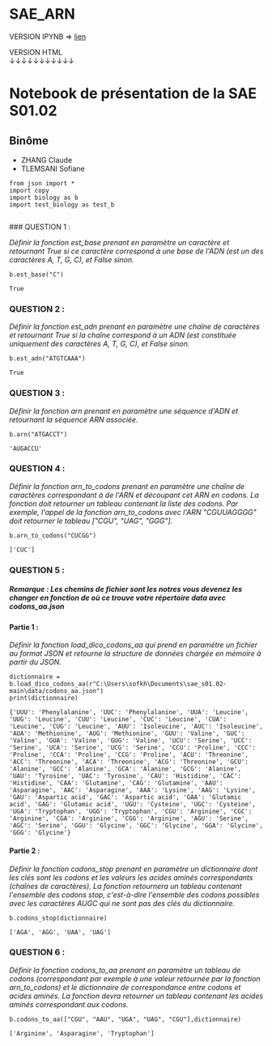 # SAE_ARN

VERSION IPYNB => <a href="https://github.com/m0tyr/SAE_ARN/blob/main/using_biology.ipynb">lien</a> </br>












VERSION HTML </br>
↓↓↓↓↓↓↓↓↓↓↓

<!DOCTYPE html>
<html xmlns="http://www.w3.org/1999/xhtml" lang="" xml:lang="">
<head>
  <meta charset="utf-8" />
  <meta name="generator" content="pandoc" />
  <meta name="viewport" content="width=device-width, initial-scale=1.0, user-scalable=yes" />
 
  <!--[if lt IE 9]>
    <script src="//cdnjs.cloudflare.com/ajax/libs/html5shiv/3.7.3/html5shiv-printshiv.min.js"></script>
  <![endif]-->
</head>
<body>
<div id="a023b3ed" class="cell markdown">
<h1 id="notebook-de-présentation-de-la-sae-s0102">Notebook de
présentation de la SAE S01.02</h1>
</div>
<div id="47840237" class="cell markdown">
<h2 id="binôme">Binôme</h2>
<ul>
<li>ZHANG Claude</li>
<li>TLEMSANI Sofiane</li>
</ul>
</div>
<div id="e2dbe7e8" class="cell code" data-execution_count="25">
<div class="sourceCode" id="cb1"><pre
class="sourceCode python"><code class="sourceCode python"><span id="cb1-1"><a href="#cb1-1" aria-hidden="true" tabindex="-1"></a><span class="im">from</span> json <span class="im">import</span> <span class="op">*</span></span>
<span id="cb1-2"><a href="#cb1-2" aria-hidden="true" tabindex="-1"></a><span class="im">import</span> copy</span>
<span id="cb1-3"><a href="#cb1-3" aria-hidden="true" tabindex="-1"></a><span class="im">import</span> biology <span class="im">as</span> b</span>
<span id="cb1-4"><a href="#cb1-4" aria-hidden="true" tabindex="-1"></a><span class="im">import</span> test_biology <span class="im">as</span> test_b</span>
<span id="cb1-5"><a href="#cb1-5" aria-hidden="true" tabindex="-1"></a> </span></code></pre></div>
</div>
<div id="f771db82" class="cell markdown">
<p>### QUESTION 1 :</p>
<p><em>Définir la fonction est_base prenant en paramètre un caractère et
retournant True si ce caractère correspond à une base de l'ADN (est un
des caractères A, T, G, C), et False sinon.</em></p>
</div>
<div id="91e225f6" class="cell code" data-execution_count="26">
<div class="sourceCode" id="cb2"><pre
class="sourceCode python"><code class="sourceCode python"><span id="cb2-1"><a href="#cb2-1" aria-hidden="true" tabindex="-1"></a>b.est_base(<span class="st">&quot;C&quot;</span>)</span></code></pre></div>
<div class="output execute_result" data-execution_count="26">
<pre><code>True</code></pre>
</div>
</div>
<div id="c73939d5" class="cell markdown">
<h3 id="question-2-">QUESTION 2 :</h3>
<p><em>Définir la fonction est_adn prenant en paramètre une chaîne de
caractères et retournant True si la chaîne correspond à un ADN (est
constituée uniquement des caractères A, T, G, C), et False
sinon.</em></p>
</div>
<div id="1ea6f9a8" class="cell code" data-execution_count="27">
<div class="sourceCode" id="cb4"><pre
class="sourceCode python"><code class="sourceCode python"><span id="cb4-1"><a href="#cb4-1" aria-hidden="true" tabindex="-1"></a>b.est_adn(<span class="st">&quot;ATGTCAAA&quot;</span>)</span></code></pre></div>
<div class="output execute_result" data-execution_count="27">
<pre><code>True</code></pre>
</div>
</div>
<div id="3620ed5d" class="cell markdown">
<h3 id="question-3-">QUESTION 3 :</h3>
<p><em>Définir la fonction arn prenant en paramètre une séquence d'ADN
et retournant la séquence ARN associée.</em></p>
</div>
<div id="085ce733" class="cell code" data-execution_count="28">
<div class="sourceCode" id="cb6"><pre
class="sourceCode python"><code class="sourceCode python"><span id="cb6-1"><a href="#cb6-1" aria-hidden="true" tabindex="-1"></a>b.arn(<span class="st">&quot;ATGACCT&quot;</span>)</span></code></pre></div>
<div class="output execute_result" data-execution_count="28">
<pre><code>&#39;AUGACCU&#39;</code></pre>
</div>
</div>
<div id="425ee1d4" class="cell markdown">
<h3 id="question-4-">QUESTION 4 :</h3>
<p><em>Définir la fonction arn_to_codons prenant en paramètre une chaîne
de caractères correspondant à de l'ARN et découpant cet ARN en codons.
La fonction doit retourner un tableau contenant la liste des codons. Par
exemple, l'appel de la fonction arn_to_codons avec l'ARN "CGUUAGGGG"
doit retourner le tableau ["CGU", "UAG", "GGG"].</em></p>
</div>
<div id="10758ac8" class="cell code" data-execution_count="29">
<div class="sourceCode" id="cb8"><pre
class="sourceCode python"><code class="sourceCode python"><span id="cb8-1"><a href="#cb8-1" aria-hidden="true" tabindex="-1"></a>b.arn_to_codons(<span class="st">&quot;CUCGG&quot;</span>)</span></code></pre></div>
<div class="output execute_result" data-execution_count="29">
<pre><code>[&#39;CUC&#39;]</code></pre>
</div>
</div>
<div id="0b7a3991" class="cell markdown">
<h3 id="question-5-">QUESTION 5 :</h3>
<h5
id="remarque--les-chemins-de-fichier-sont-les-notres-vous-devenez-les-changer-en-fonction-de-où-ce-trouve-votre-répertoire-data-avec-codons_aajson">Remarque
: Les chemins de fichier sont les notres vous devenez les changer en
fonction de où ce trouve votre répertoire data avec codons_aa.json</h5>
<h4 id="partie-1-">Partie 1 :</h4>
<p><em>Définir la fonction load_dico_codons_aa qui prend en paramètre un
fichier au format JSON et retourne la structure de données chargée en
mémoire à partir du JSON.</em></p>
</div>
<div id="550c43e0" class="cell code" data-execution_count="30">
<div class="sourceCode" id="cb10"><pre
class="sourceCode python"><code class="sourceCode python"><span id="cb10-1"><a href="#cb10-1" aria-hidden="true" tabindex="-1"></a>dictionnaire <span class="op">=</span> b.load_dico_codons_aa(<span class="vs">r&quot;C:\Users\sofkh\Documents\sae_s01.02-main\data/codons_aa.json&quot;</span>)</span>
<span id="cb10-2"><a href="#cb10-2" aria-hidden="true" tabindex="-1"></a><span class="bu">print</span>(dictionnaire)</span></code></pre></div>
<div class="output stream stdout">
<pre><code>{&#39;UUU&#39;: &#39;Phenylalanine&#39;, &#39;UUC&#39;: &#39;Phenylalanine&#39;, &#39;UUA&#39;: &#39;Leucine&#39;, &#39;UUG&#39;: &#39;Leucine&#39;, &#39;CUU&#39;: &#39;Leucine&#39;, &#39;CUC&#39;: &#39;Leucine&#39;, &#39;CUA&#39;: &#39;Leucine&#39;, &#39;CUG&#39;: &#39;Leucine&#39;, &#39;AUU&#39;: &#39;Isoleucine&#39;, &#39;AUC&#39;: &#39;Isoleucine&#39;, &#39;AUA&#39;: &#39;Methionine&#39;, &#39;AUG&#39;: &#39;Methionine&#39;, &#39;GUU&#39;: &#39;Valine&#39;, &#39;GUC&#39;: &#39;Valine&#39;, &#39;GUA&#39;: &#39;Valine&#39;, &#39;GUG&#39;: &#39;Valine&#39;, &#39;UCU&#39;: &#39;Serine&#39;, &#39;UCC&#39;: &#39;Serine&#39;, &#39;UCA&#39;: &#39;Serine&#39;, &#39;UCG&#39;: &#39;Serine&#39;, &#39;CCU&#39;: &#39;Proline&#39;, &#39;CCC&#39;: &#39;Proline&#39;, &#39;CCA&#39;: &#39;Proline&#39;, &#39;CCG&#39;: &#39;Proline&#39;, &#39;ACU&#39;: &#39;Threonine&#39;, &#39;ACC&#39;: &#39;Threonine&#39;, &#39;ACA&#39;: &#39;Threonine&#39;, &#39;ACG&#39;: &#39;Threonine&#39;, &#39;GCU&#39;: &#39;Alanine&#39;, &#39;GCC&#39;: &#39;Alanine&#39;, &#39;GCA&#39;: &#39;Alanine&#39;, &#39;GCG&#39;: &#39;Alanine&#39;, &#39;UAU&#39;: &#39;Tyrosine&#39;, &#39;UAC&#39;: &#39;Tyrosine&#39;, &#39;CAU&#39;: &#39;Histidine&#39;, &#39;CAC&#39;: &#39;Histidine&#39;, &#39;CAA&#39;: &#39;Glutamine&#39;, &#39;CAG&#39;: &#39;Glutamine&#39;, &#39;AAU&#39;: &#39;Asparagine&#39;, &#39;AAC&#39;: &#39;Asparagine&#39;, &#39;AAA&#39;: &#39;Lysine&#39;, &#39;AAG&#39;: &#39;Lysine&#39;, &#39;GAU&#39;: &#39;Aspartic acid&#39;, &#39;GAC&#39;: &#39;Aspartic acid&#39;, &#39;GAA&#39;: &#39;Glutamic acid&#39;, &#39;GAG&#39;: &#39;Glutamic acid&#39;, &#39;UGU&#39;: &#39;Cysteine&#39;, &#39;UGC&#39;: &#39;Cysteine&#39;, &#39;UGA&#39;: &#39;Tryptophan&#39;, &#39;UGG&#39;: &#39;Tryptophan&#39;, &#39;CGU&#39;: &#39;Arginine&#39;, &#39;CGC&#39;: &#39;Arginine&#39;, &#39;CGA&#39;: &#39;Arginine&#39;, &#39;CGG&#39;: &#39;Arginine&#39;, &#39;AGU&#39;: &#39;Serine&#39;, &#39;AGC&#39;: &#39;Serine&#39;, &#39;GGU&#39;: &#39;Glycine&#39;, &#39;GGC&#39;: &#39;Glycine&#39;, &#39;GGA&#39;: &#39;Glycine&#39;, &#39;GGG&#39;: &#39;Glycine&#39;}
</code></pre>
</div>
</div>
<div id="4fdd4764" class="cell markdown">
<h4 id="partie-2-">Partie 2 :</h4>
<p><em>Définir la fonction codons_stop prenant en paramètre un
dictionnaire dont les clés sont les codons et les valeurs les acides
aminés correspondants (chaînes de caractères). La fonction retournera un
tableau contenant l'ensemble des codons stop, c'est-à-dire l'ensemble
des codons possibles avec les caractères AUGC qui ne sont pas des clés
du dictionnaire.</em></p>
</div>
<div id="409f955a" class="cell code" data-execution_count="31">
<div class="sourceCode" id="cb12"><pre
class="sourceCode python"><code class="sourceCode python"><span id="cb12-1"><a href="#cb12-1" aria-hidden="true" tabindex="-1"></a>b.codons_stop(dictionnaire)</span></code></pre></div>
<div class="output execute_result" data-execution_count="31">
<pre><code>[&#39;AGA&#39;, &#39;AGG&#39;, &#39;UAA&#39;, &#39;UAG&#39;]</code></pre>
</div>
</div>
<div id="f046c527" class="cell markdown">
<h3 id="question-6-">QUESTION 6 :</h3>
<p><em>Définir la fonction codons_to_aa prenant en paramètre un tableau
de codons (correspondant par exemple à une valeur retournée par la
fonction arn_to_codons) et le dictionnaire de correspondance entre
codons et acides aminés. La fonction devra retourner un tableau
contenant les acides aminés correspondant aux codons.</em></p>
</div>
<div id="2263bbb1" class="cell code" data-execution_count="24">
<div class="sourceCode" id="cb14"><pre
class="sourceCode python"><code class="sourceCode python"><span id="cb14-1"><a href="#cb14-1" aria-hidden="true" tabindex="-1"></a>b.codons_to_aa([<span class="st">&quot;CGU&quot;</span>, <span class="st">&quot;AAU&quot;</span>, <span class="st">&quot;UGA&quot;</span>, <span class="st">&quot;UAG&quot;</span>, <span class="st">&quot;CGU&quot;</span>],dictionnaire)</span></code></pre></div>
<div class="output execute_result" data-execution_count="24">
<pre><code>[&#39;Arginine&#39;, &#39;Asparagine&#39;, &#39;Tryptophan&#39;]</code></pre>
</div>
</div>
</body>
</html>
